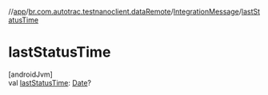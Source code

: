 //[app](../../../index.md)/[br.com.autotrac.testnanoclient.dataRemote](../index.md)/[IntegrationMessage](index.md)/[lastStatusTime](last-status-time.md)

# lastStatusTime

[androidJvm]\
val [lastStatusTime](last-status-time.md): [Date](https://developer.android.com/reference/kotlin/java/util/Date.html)?
